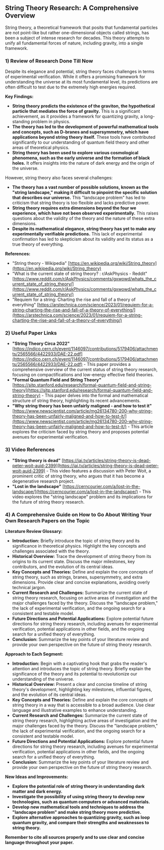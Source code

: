 ## String Theory Research: A Comprehensive Overview

String theory, a theoretical framework that posits that fundamental particles are not point-like but rather one-dimensional objects called strings, has been a subject of intense research for decades. This theory attempts to unify all fundamental forces of nature, including gravity, into a single framework. 

### 1) Review of Research Done Till Now

Despite its elegance and potential, string theory faces challenges in terms of experimental verification. While it offers a promising framework for understanding the universe at its most fundamental level, its predictions are often difficult to test due to the extremely high energies required. 

**Key Findings:**

* **String theory predicts the existence of the graviton, the hypothetical particle that mediates the force of gravity.** This is a significant achievement, as it provides a framework for quantizing gravity, a long-standing problem in physics.
* **The theory has led to the development of powerful mathematical tools and concepts, such as D-branes and supersymmetry, which have applications beyond string theory itself.** These tools have contributed significantly to our understanding of quantum field theory and other areas of theoretical physics.
* **String theory has been used to explore various cosmological phenomena, such as the early universe and the formation of black holes.** It offers insights into the nature of dark energy and the origin of the universe. 

However, string theory also faces several challenges:

* **The theory has a vast number of possible solutions, known as the "string landscape," making it difficult to pinpoint the specific solution that describes our universe.** This "landscape problem" has led to criticism that string theory is too flexible and lacks predictive power.
* **String theory requires extra dimensions beyond the four we experience, which have not been observed experimentally.** This raises questions about the validity of the theory and the nature of these extra dimensions.
* **Despite its mathematical elegance, string theory has yet to make any experimentally verifiable predictions.** This lack of experimental confirmation has led to skepticism about its validity and its status as a true theory of everything.

**References:**

* "String theory - Wikipedia" [https://en.wikipedia.org/wiki/String_theory](https://en.wikipedia.org/wiki/String_theory)
* "What is the current state of string theory? : r/AskPhysics - Reddit" [https://www.reddit.com/r/AskPhysics/comments/gxwowd/whats_the_current_state_of_string_theory/](https://www.reddit.com/r/AskPhysics/comments/gxwowd/whats_the_current_state_of_string_theory/)
* "Requiem for a string: Charting the rise and fall of a theory of everything" [https://arstechnica.com/science/2023/01/requiem-for-a-string-charting-the-rise-and-fall-of-a-theory-of-everything/](https://arstechnica.com/science/2023/01/requiem-for-a-string-charting-the-rise-and-fall-of-a-theory-of-everything/)

### 2) Useful Paper Links

* **"String Theory Circa 2022"** [https://indico.cern.ch/event/1146097/contributions/5179406/attachments/2565566/4422933/DAE-22.pdf](https://indico.cern.ch/event/1146097/contributions/5179406/attachments/2565566/4422933/DAE-22.pdf) - This paper provides a comprehensive overview of the current status of string theory research, focusing on compactifications and low-energy effective field theories.
* **"Formal Quantum Field and String Theory"** [https://sitp.stanford.edu/research/formal-quantum-field-and-string-theory](https://sitp.stanford.edu/research/formal-quantum-field-and-string-theory) - This paper delves into the formal and mathematical structure of string theory, highlighting its recent advancements.
* **"Why string theory has been unfairly maligned - and how to test it"** [https://www.newscientist.com/article/mg26134780-200-why-string-theory-has-been-unfairly-maligned-and-how-to-test-it/](https://www.newscientist.com/article/mg26134780-200-why-string-theory-has-been-unfairly-maligned-and-how-to-test-it/) - This article explores the criticism faced by string theory and proposes potential avenues for experimental verification.

### 3) Video References

* **"String theory is dead"** [https://iai.tv/articles/string-theory-is-dead-peter-woit-auid-2399](https://iai.tv/articles/string-theory-is-dead-peter-woit-auid-2399) - This video features a discussion with Peter Woit, a prominent critic of string theory, who argues that it has become a degenerative research project.
* **"Lost in the landscape"** [https://cerncourier.com/a/lost-in-the-landscape/](https://cerncourier.com/a/lost-in-the-landscape/) - This video explores the "string landscape" problem and its implications for the future of string theory research.

### 4) A Comprehensive Guide on How to Go About Writing Your Own Research Papers on the Topic

**Literature Review Glossary:**

* **Introduction:** Briefly introduce the topic of string theory and its significance in theoretical physics. Highlight the key concepts and challenges associated with the theory.
* **Historical Overview:** Trace the development of string theory from its origins to its current state. Discuss the major milestones, key contributors, and the evolution of its central ideas.
* **Key Concepts and Theories:** Define and explain the core concepts of string theory, such as strings, branes, supersymmetry, and extra dimensions. Provide clear and concise explanations, avoiding overly technical jargon.
* **Current Research and Challenges:** Summarize the current state of string theory research, focusing on active areas of investigation and the major challenges faced by the theory. Discuss the "landscape problem," the lack of experimental verification, and the ongoing search for a consistent and testable model.
* **Future Directions and Potential Applications:** Explore potential future directions for string theory research, including avenues for experimental verification, potential applications in other fields, and the ongoing search for a unified theory of everything.
* **Conclusion:** Summarize the key points of your literature review and provide your own perspective on the future of string theory research.

**Approach to Each Segment:**

* **Introduction:** Begin with a captivating hook that grabs the reader's attention and introduces the topic of string theory. Briefly explain the significance of the theory and its potential to revolutionize our understanding of the universe.
* **Historical Overview:**  Present a clear and concise timeline of string theory's development, highlighting key milestones, influential figures, and the evolution of its central ideas.
* **Key Concepts and Theories:**  Define and explain the core concepts of string theory in a way that is accessible to a broad audience. Use clear language and illustrative examples to enhance understanding.
* **Current Research and Challenges:**  Summarize the current state of string theory research, highlighting active areas of investigation and the major challenges faced by the theory. Discuss the "landscape problem," the lack of experimental verification, and the ongoing search for a consistent and testable model.
* **Future Directions and Potential Applications:**  Explore potential future directions for string theory research, including avenues for experimental verification, potential applications in other fields, and the ongoing search for a unified theory of everything.
* **Conclusion:**  Summarize the key points of your literature review and provide your own perspective on the future of string theory research.

**New Ideas and Improvements:**

* **Explore the potential role of string theory in understanding dark matter and dark energy.**
* **Investigate the possibility of using string theory to develop new technologies, such as quantum computers or advanced materials.**
* **Develop new mathematical tools and techniques to address the "landscape problem" and make string theory more predictive.**
* **Explore alternative approaches to quantizing gravity, such as loop quantum gravity, and compare their strengths and weaknesses to string theory.**

**Remember to cite all sources properly and to use clear and concise language throughout your paper.**